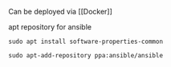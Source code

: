 Can be deployed via [[Docker]]

apt repository for ansible
```
sudo apt install software-properties-common

sudo apt-add-repository ppa:ansible/ansible

```